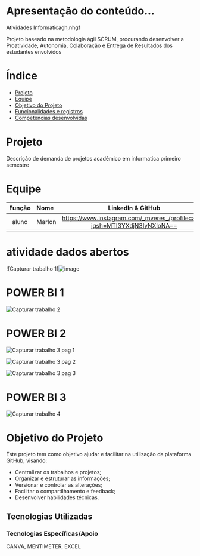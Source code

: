 # Apresentação do conteúdo...

Atividades Informaticagh,nhgf 

Projeto baseado na metodologia ágil SCRUM, procurando desenvolver a Proatividade, Autonomia, Colaboração e Entrega de Resultados dos estudantes envolvidos

# Índice

* [Projeto](#equipe)
* [Equipe](#equipe)
* [Objetivo do Projeto](#objetivo-do-projeto)
* [Funcionalidades e registros ](#equipe)
* [Competências desenvolvidas](#equipe)


# Projeto 
Descrição de demanda de projetos acadêmico em informatica primeiro semestre

# Equipe
|    Função     | Nome                                  |                                                                                                                                                      LinkedIn & GitHub                                                                                                                                                      |
| :-----------: | :------------------------------------ | :-------------------------------------------------------------------------------------------------------------------------------------------------------------------------------------------------------------------------------------------------------------------------------------------------------------------------: |
| aluno |  Marlon      |https://www.instagram.com/_mveres_/profilecard/?igsh=MTI3YXdjN3lyNXloNA==|


 # atividade dados abertos

![Capturar trabalho 1]![image](https://github.com/user-attachments/assets/b8b37a10-7e99-4428-a062-d3cbfcb9cca4)

#  POWER BI 1
![Capturar trabalho 2](https://github.com/user-attachments/assets/82e5df8e-6536-45df-b178-3093f473beb1)


#  POWER BI 2
![Capturar  trabalho 3 pag 1](https://github.com/user-attachments/assets/5224298f-8448-4fbe-8e0c-a68e003a02e4)


![Capturar  trabalho 3 pag 2](https://github.com/user-attachments/assets/aaacc6c9-8d84-4b5c-b235-b9e64eeccedf)


![Capturar  trabalho 3 pag 3](https://github.com/user-attachments/assets/c655d75a-f44e-43a4-9c02-f3432bb137cd)


#  POWER BI 3
![Capturar  trabalho 4](https://github.com/user-attachments/assets/79071fd4-cfd0-477a-9e4b-82b7a41923e2)



# Objetivo do Projeto
Este projeto tem como objetivo ajudar e facilitar na utilização da plataforma GitHub, visando:
* Centralizar os trabalhos e projetos;
* Organizar e estruturar as informações;
* Versionar e controlar as alterações;
* Facilitar o compartilhamento e feedback;
* Desenvolver habilidades técnicas.

## Tecnologias Utilizadas

 ### Tecnologias Específicas/Apoio
 CANVA, MENTIMETER, EXCEL 
